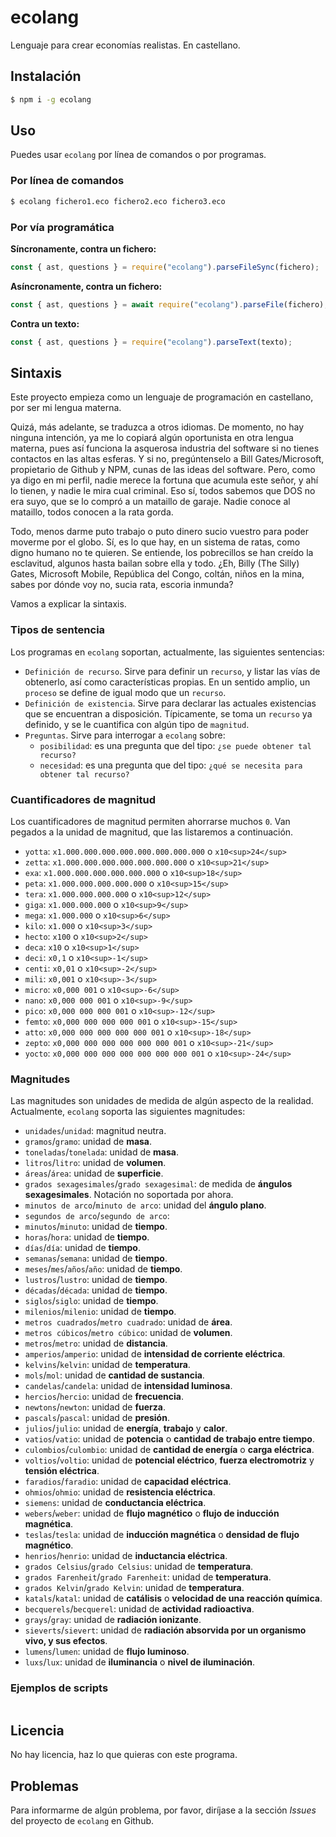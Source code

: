 # ecolang

Lenguaje para crear economías realistas. En castellano.

## Instalación

```bash
$ npm i -g ecolang
```

## Uso

Puedes usar `ecolang` por línea de comandos o por programas.

### Por línea de comandos

```bash
$ ecolang fichero1.eco fichero2.eco fichero3.eco
```

### Por vía programática

**Síncronamente, contra un fichero:**

```js
const { ast, questions } = require("ecolang").parseFileSync(fichero);
```

**Asíncronamente, contra un fichero:**

```js
const { ast, questions } = await require("ecolang").parseFile(fichero);
```

**Contra un texto:**

```js
const { ast, questions } = require("ecolang").parseText(texto);
```

## Sintaxis

Este proyecto empieza como un lenguaje de programación en castellano, por ser mi lengua materna.

Quizá, más adelante, se traduzca a otros idiomas. De momento, no hay ninguna intención, ya me lo copiará algún oportunista en otra lengua materna, pues así funciona la asquerosa industria del software si no tienes contactos en las altas esferas. Y si no, pregúntenselo a Bill Gates/Microsoft, propietario de Github y NPM, cunas de las ideas del software. Pero, como ya digo en mi perfil, nadie merece la fortuna que acumula este señor, y ahí lo tienen, y nadie le mira cual criminal. Eso sí, todos sabemos que DOS no era suyo, que se lo compró a un mataillo de garaje. Nadie conoce al mataillo, todos conocen a la rata gorda.

Todo, menos darme puto trabajo o puto dinero sucio vuestro para poder moverme por el globo. Sí, es lo que hay, en un sistema de ratas, como digno humano no te quieren. Se entiende, los pobrecillos se han creído la esclavitud, algunos hasta bailan sobre ella y todo. ¿Eh, Billy (The Silly) Gates, Microsoft Mobile, República del Congo, coltán, niños en la mina, sabes por dónde voy no, sucia rata, escoria inmunda?

Vamos a explicar la sintaxis.

### Tipos de sentencia

Los programas en `ecolang` soportan, actualmente, las siguientes sentencias:

  - `Definición de recurso`. Sirve para definir un `recurso`, y listar las vías de obtenerlo, así como características propias. En un sentido amplio, un `proceso` se define de igual modo que un `recurso`.
  - `Definición de existencia`. Sirve para declarar las actuales existencias que se encuentran a disposición. Típicamente, se toma un `recurso` ya definido, y se le cuantifica con algún tipo de `magnitud`.
  - `Preguntas`. Sirve para interrogar a `ecolang` sobre:
     - `posibilidad`: es una pregunta que del tipo: `¿se puede obtener tal recurso?`
     - `necesidad`: es una pregunta que del tipo: `¿qué se necesita para obtener tal recurso?`


### Cuantificadores de magnitud

Los cuantificadores de magnitud permiten ahorrarse muchos `0`. Van pegados a la unidad de magnitud, que las listaremos a continuación.

  - `yotta`: `x1.000.000.000.000.000.000.000.000` o `x10<sup>24</sup>`
  - `zetta`: `x1.000.000.000.000.000.000.000` o `x10<sup>21</sup>`
  - `exa`:   `x1.000.000.000.000.000.000` o `x10<sup>18</sup>`
  - `peta`:  `x1.000.000.000.000.000` o `x10<sup>15</sup>`
  - `tera`:  `x1.000.000.000.000` o `x10<sup>12</sup>`
  - `giga`:  `x1.000.000.000` o `x10<sup>9</sup>`
  - `mega`:  `x1.000.000` o `x10<sup>6</sup>`
  - `kilo`:  `x1.000` o `x10<sup>3</sup>`
  - `hecto`: `x100` o `x10<sup>2</sup>`
  - `deca`:  `x10` o `x10<sup>1</sup>`
  - `deci`:  `x0,1` o `x10<sup>-1</sup>`
  - `centi`: `x0,01` o `x10<sup>-2</sup>`
  - `mili`:  `x0,001` o `x10<sup>-3</sup>`
  - `micro`: `x0,000 001` o `x10<sup>-6</sup>`
  - `nano`:  `x0,000 000 001` o `x10<sup>-9</sup>`
  - `pico`:  `x0,000 000 000 001` o `x10<sup>-12</sup>`
  - `femto`: `x0,000 000 000 000 001` o `x10<sup>-15</sup>`
  - `atto`:  `x0,000 000 000 000 000 001` o `x10<sup>-18</sup>`
  - `zepto`: `x0,000 000 000 000 000 000 001` o `x10<sup>-21</sup>`
  - `yocto`: `x0,000 000 000 000 000 000 000 001` o `x10<sup>-24</sup>`

### Magnitudes

Las magnitudes son unidades de medida de algún aspecto de la realidad. Actualmente, `ecolang` soporta las siguientes magnitudes:

  - `unidades`/`unidad`: magnitud neutra.
  - `gramos`/`gramo`: unidad de **masa**.
  - `toneladas`/`tonelada`: unidad de **masa**.
  - `litros`/`litro`: unidad de **volumen**.
  - `áreas`/`área`: unidad de **superficie**.
  - `grados sexagesimales`/`grado sexagesimal`: de medida de **ángulos sexagesimales**. Notación no soportada por ahora.
  - `minutos de arco`/`minuto de arco`: unidad del **ángulo plano**.
  - `segundos de arco`/`segundo de arco`: 
  - `minutos`/`minuto`: unidad de **tiempo**.
  - `horas`/`hora`: unidad de **tiempo**.
  - `días`/`día`: unidad de **tiempo**.
  - `semanas`/`semana`: unidad de **tiempo**.
  - `meses`/`mes`/`años`/`año`: unidad de **tiempo**.
  - `lustros`/`lustro`: unidad de **tiempo**.
  - `décadas`/`década`: unidad de **tiempo**.
  - `siglos`/`siglo`: unidad de **tiempo**.
  - `milenios`/`milenio`: unidad de **tiempo**.
  - `metros cuadrados`/`metro cuadrado`: unidad de **área**.
  - `metros cúbicos`/`metro cúbico`: unidad de **volumen**.
  - `metros`/`metro`: unidad de **distancia**.
  - `amperios`/`amperio`: unidad de **intensidad de corriente eléctrica**.
  - `kelvins`/`kelvin`: unidad de **temperatura**.
  - `mols`/`mol`: unidad de **cantidad de sustancia**.
  - `candelas`/`candela`: unidad de **intensidad luminosa**.
  - `hercios`/`hercio`: unidad de **frecuencia**.
  - `newtons`/`newton`: unidad de **fuerza**.
  - `pascals`/`pascal`: unidad de **presión**.
  - `julios`/`julio`: unidad de **energía**, **trabajo** y **calor**.
  - `vatios`/`vatio`: unidad de **potencia** o **cantidad de trabajo entre tiempo**.
  - `culombios`/`culombio`: unidad de **cantidad de energía** o **carga eléctrica**.
  - `voltios`/`voltio`: unidad de **potencial eléctrico**, **fuerza electromotriz** y **tensión eléctrica**.
  - `faradios`/`faradio`: unidad de **capacidad eléctrica**.
  - `ohmios`/`ohmio`: unidad de **resistencia eléctrica**.
  - `siemens`: unidad de **conductancia eléctrica**.
  - `webers`/`weber`: unidad de **flujo magnético** o **flujo de inducción magnética**.
  - `teslas`/`tesla`: unidad de **inducción magnética** o **densidad de flujo magnético**.
  - `henrios`/`henrio`: unidad de **inductancia eléctrica**.
  - `grados Celsius`/`grado Celsius`: unidad de **temperatura**.
  - `grados Farenheit`/`grado Farenheit`: unidad de **temperatura**.
  - `grados Kelvin`/`grado Kelvin`: unidad de **temperatura**.
  - `katals`/`katal`: unidad de **catálisis** o **velocidad de una reacción química**.
  - `becquerels`/`becquerel`: unidad de **actividad radioactiva**.
  - `grays`/`gray`: unidad de **radiación ionizante**.
  - `sieverts`/`sievert`: unidad de **radiación absorvida por un organismo vivo, y sus efectos**.
  - `lumens`/`lumen`: unidad de **flujo luminoso**.
  - `luxs`/`lux`: unidad de **iluminancia** o **nivel de iluminación**.


### Ejemplos de scripts

```eco

```

## Licencia

No hay licencia, haz lo que quieras con este programa.

## Problemas

Para informarme de algún problema, por favor, diríjase a la sección *Issues* del proyecto de `ecolang` en Github.